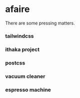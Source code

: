 # afaire

There are some pressing matters.

### tailwindcss
### ithaka project
### postcss
### vacuum cleaner
### espresso machine
